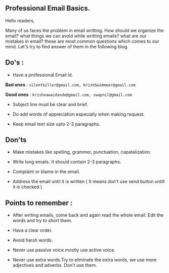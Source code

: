 ## Professional Email Basics.

Hello readers, 

Many of us faces the problem in email writting. How should we organize the email? what things we can avoid while writting
emails? what are our mistakes in email? these are most common questions which comes to our mind. 
Let's try to find answer of them in the following blog.

## Do's : 

+ Have a professional Email id.


**Bad ones** : `silentkiller@gmail.com, KrishSwimmeer@gmail.com`


**Good ones** : `krishnawaidande@gmail.com, swapnil@gmail.com`

+ Subject line must be clear and brief.

+ Do add words of appreciation especially when making request.

+ Keep email text size upto 2-3 paragraphs.


## Don'ts

+ Make mistakes like spelling, grammer, punctuation, capatalization.

+ Write long emails. It should contain 2-3 paragraphs.

+ Complaint or blame in the email.

+ Address the email until it is written ( It means don't use send button untill it is checked.)



## Points to remember :

+ After writing emails, come back and again read the whole email. Edit the words and try to short them.

+ Hava a clear order.

+ Avoid harsh words.

+ Never use passive voice mostly use active voice.

+ Never use extra words.Try to eliminate the extra words, we use more adjectives and adverbs. Don't use them.
